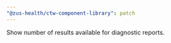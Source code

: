 ```yaml
---
"@zus-health/ctw-component-library": patch
---
```


Show number of results available for diagnostic reports.
